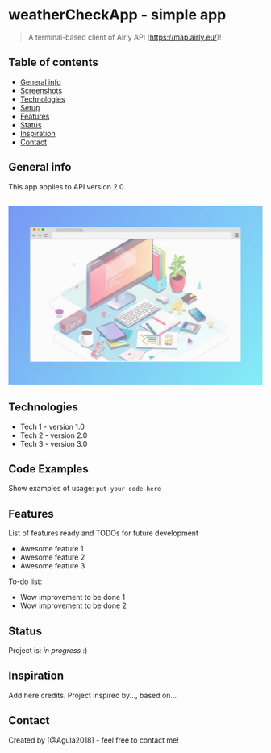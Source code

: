# weatherCheckApp - simple app
> A terminal-based client of Airly API (https://map.airly.eu/)!

## Table of contents
* [General info](#general-info)
* [Screenshots](#screenshots)
* [Technologies](#technologies)
* [Setup](#setup)
* [Features](#features)
* [Status](#status)
* [Inspiration](#inspiration)
* [Contact](#contact)

## General info
This app applies to API version 2.0.

## 
![Example screenshot](./screenshot.png)

## Technologies
* Tech 1 - version 1.0
* Tech 2 - version 2.0
* Tech 3 - version 3.0

## Code Examples
Show examples of usage:
`put-your-code-here`

## Features
List of features ready and TODOs for future development
* Awesome feature 1
* Awesome feature 2
* Awesome feature 3

To-do list:
* Wow improvement to be done 1
* Wow improvement to be done 2

## Status
Project is: _in progress_ :)

## Inspiration
Add here credits. Project inspired by..., based on...

## Contact
Created by [@Agula2018] - feel free to contact me!
